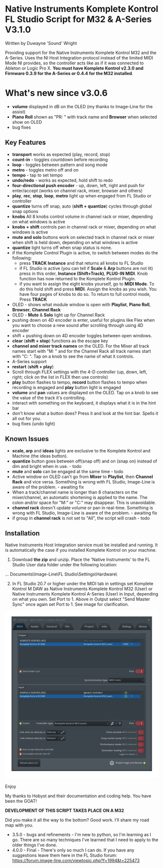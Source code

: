 # Native Instruments Komplete Kontrol FL Studio Script for M32 & A-Series V3.1.0

Written by Duwayne 'Sound' Wright

Providing support for the Native Instruments Komplete Kontrol M32 and the A-Series. Uses the NI Host Integration protocol instead of the limited MIDI Mode NI provides, so the controller acts like as if it was connected to Ableton or Logic Pro X. **You must have Komplete Kontrol v2.3.0 and Firmware 0.3.9 for the A-Series or 0.4.4 for the M32 installed**. 

# What's new since v3.0.6
* **volume** displayed in dB on the OLED (my thanks to Image-Line for the assist)
* **Piano Roll** shown as "PR: " with track name and **Browser** when selected show on OLED
* bug fixes


## Key Features
* **transport** works as expected (play, record, stop)
* **count-in** - toggles countdown before recording
* **loop** - toggles between pattern and song mode
* **metro** - toggles metro off and on
* **tempo** - tap to set tempo
* **undo/redo** - works as expected, hold shift to redo
* **four-directional push encoder** - up, down, left, right and push for enter/accept (works on channel rack, mixer, browser and others)
* **play**, **rec**, **stop**, **loop**, **metro** light up when engaged from FL Studio or controller
* **quantize** turns off snap, auto (**shift + quantize**) cycles through global snap options
* **knobs** All 8 knobs control volume in channel rack or mixer, depending on what windows is active
* **knobs + shift** controls pan in channel rack or mixer, depending on what windows is active
* **mute and solo** buttons work on selected track in channel rack or mixer when shift is held down, depending on what windows is active
* **quantize** light turns off when snap status is none.
* if the Komplete Control Plugin is active, to switch between modes do the following:
  * press **TRACK Instance** and that returns all knobs to FL Studio
  * if FL Studio is active (you can tell if **Scale** & **Arp** buttons are not lit) press in this order, 
    **Instance (Shift+Track)**, **PLUG-IN MIDI**. Knob function has now returned to the Komplete Kontrol Plugin.
  * if you want to assign the eight knobs yourself, go to **MIDI Mode**. To do this hold shift and press **MIDI**. Assign the knobs as you wish. You have four pages of knobs to do so. To return to full control mode, Press **TRACK**
* OLED - shows what module window is open with  **Playlist**, **Piano Roll**, **Browser**, **Channel Rack**
* OLED - **Mute** & **Solo** light up for Channel Rack 
* pushing down on 4D encoder is enter, useful for plugins like Flex when you want to choose a new sound after scrolling       through using 4D encoder
* shift + pushing down on 4D encoder toggles between open windows.
* **clear** (**shift + stop**) functions as the escape key
* **channel and mixer track names** on the OLED. For the Mixer all track names start with "M: " and for the Channel Rack all track names start with "C: ". Tap on a knob to see the name of what it controls.
* A-Series support
* **restart** (**shift + play**)
* Scroll through FLEX settings with the 4-D controller (up, down, left, right; click on the list in FLEX then use controls)
* **play** button flashes to tempo, **record** button flashes to tempo when recording is engaged and **play** button light is engaged 
* **volume** and **pan** values are displayed on the OLED. Tap on a knob to see the value of the track it's controlling.
* interact with something on the keyboard, it displays what it is in the hint bar 
* don't know what a button does? Press it and look at the hint bar. Spells it all out for you.
* bug fixes (undo light)

## Known Issues
* **scale, arp** and **ideas** lights are exclusive to the Komplete Kontrol and Machine (the ideas button). 
* **quantize** button goes between off(snap off) and on (snap on) instead of dim and bright when in use. - todo
* **mute** and **solo** can be engaged at the same time - todo
* Active window on OLED can't go from **Mixer** to **Playlist**, then **Channel Rack** and vice versa. Something is wrong with FL Studio, Image-Line is aware of the problem. - awaiting fix
* When a track/channel name is longer than 8 characters on the mixer/channel, an automatic shortening is applied to the name. The colon and/or space for "M:" or "C:" may disappear. This is unavoidable.
* **channel rack** doesn't update volume or pan in real-time. Something is wrong with FL Studio, Image-Line is aware of the problem. - awaiting fix
* if group in **channel rack** is not set to "All", the script will crash - todo


## Installation

Native Instruments Host Integration service must be installed and running. It is automatically the case
if you installed Komplete Kontrol on your machine.

1. Download **the zip** and unzip. Place the 'Native Instruments' to the FL Studio User data 
folder under the following location:

... Documents\Image-Line\FL Studio\Settings\Hardware\

2. In FL Studio 20.7 or higher under the MIDI tab in settings set Komplete Kontrol M DAW as Native Instruments Komplete Kontrol M32 (User) or Native Instruments Komplete Kontrol A-Series (User) in Input, depending on what you own. Set Port to 1. Above in Output select "Send Master Sync" once again set Port to 1. See image for clarification.

![Installlation image](/images/FL%20Studio%20Install.png)

Enjoy

My thanks to Hobyst and their documentation and coding help. You have been the GOAT! 

**DEVELOPMENT OF THIS SCRIPT TAKES PLACE ON A M32**

Did you make it all the way to the bottom? Good work. I'll share my road map with you.

* 3.5.0 - bugs and refinements - I'm new to python, so I'm learning as I go. There are so many techniques I've learned that           I need to apply to the older things I've done.
* 4.0.0 - Final - There's only so much I can do. If you have any suggestions leave them here in the FL Studio forum:                   https://forum.image-line.com/viewtopic.php?f=1994&t=225473
